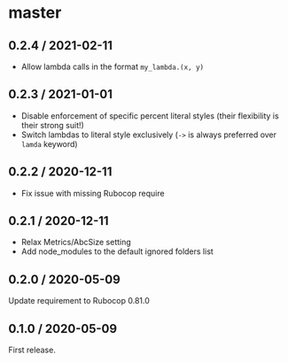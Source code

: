 # master

## 0.2.4 / 2021-02-11

* Allow lambda calls in the format `my_lambda.(x, y)`

## 0.2.3 / 2021-01-01

* Disable enforcement of specific percent literal styles (their flexibility is their strong suit!)
* Switch lambdas to literal style exclusively (`->` is always preferred over `lamda` keyword)

## 0.2.2 / 2020-12-11

* Fix issue with missing Rubocop require

## 0.2.1 / 2020-12-11

* Relax Metrics/AbcSize setting
* Add node_modules to the default ignored folders list

## 0.2.0 / 2020-05-09

Update requirement to Rubocop 0.81.0

## 0.1.0 / 2020-05-09

First release.
